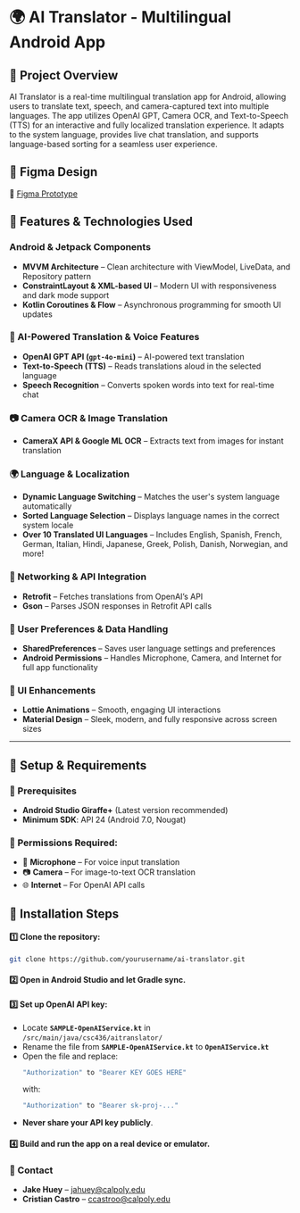 # 🌍 AI Translator - Multilingual Android App 

## 📌 Project Overview
AI Translator is a real-time multilingual translation app for Android, allowing users to translate text, speech, and camera-captured text into multiple languages. The app utilizes OpenAI GPT, Camera OCR, and Text-to-Speech (TTS) for an interactive and fully localized translation experience. It adapts to the system language, provides live chat translation, and supports language-based sorting for a seamless user experience.

## 🎨 Figma Design
🔗 [Figma Prototype](https://www.figma.com/design/LuauTcANEWA5ANi4GgqvaM/Translator-App?node-id=0-1&t=VU6aw3y1WoJsYRAr-1)

## 📱 Features & Technologies Used
### Android & Jetpack Components
- **MVVM Architecture** – Clean architecture with ViewModel, LiveData, and Repository pattern
- **ConstraintLayout & XML-based UI** – Modern UI with responsiveness and dark mode support
- **Kotlin Coroutines & Flow** – Asynchronous programming for smooth UI updates

### 🧠 AI-Powered Translation & Voice Features
- **OpenAI GPT API (`gpt-4o-mini`)** – AI-powered text translation
- **Text-to-Speech (TTS)** – Reads translations aloud in the selected language
- **Speech Recognition** – Converts spoken words into text for real-time chat

### 📷 Camera OCR & Image Translation
- **CameraX API & Google ML OCR** – Extracts text from images for instant translation

### 🌍 Language & Localization
- **Dynamic Language Switching** – Matches the user's system language automatically
- **Sorted Language Selection** – Displays language names in the correct system locale
- **Over 10 Translated UI Languages** – Includes English, Spanish, French, German, Italian, Hindi, Japanese, Greek, Polish, Danish, Norwegian, and more!

### 🔗 Networking & API Integration
- **Retrofit** – Fetches translations from OpenAI’s API
- **Gson** – Parses JSON responses in Retrofit API calls

### 🔄 User Preferences & Data Handling
- **SharedPreferences** – Saves user language settings and preferences
- **Android Permissions** – Handles Microphone, Camera, and Internet for full app functionality

### 🎨 UI Enhancements
- **Lottie Animations** – Smooth, engaging UI interactions
- **Material Design** – Sleek, modern, and fully responsive across screen sizes

---

## 📌 Setup & Requirements

### 🔧 Prerequisites
- **Android Studio Giraffe+** (Latest version recommended)
- **Minimum SDK**: API 24 (Android 7.0, Nougat)

### 📜 Permissions Required:
- 🎤 **Microphone** – For voice input translation  
- 📷 **Camera** – For image-to-text OCR translation  
- 🌐 **Internet** – For OpenAI API calls  

## 📂 Installation Steps
#### 1️⃣ Clone the repository:
```sh
git clone https://github.com/yourusername/ai-translator.git
```
#### 2️⃣ Open in Android Studio and let Gradle sync.
#### 3️⃣ Set up OpenAI API key:
- Locate **`SAMPLE-OpenAIService.kt`** in `/src/main/java/csc436/aitranslator/`
- Rename the file from **`SAMPLE-OpenAIService.kt`** to **`OpenAIService.kt`**
- Open the file and replace:
  ```kotlin
  "Authorization" to "Bearer KEY GOES HERE"
  ```
  with:
  ```kotlin
  "Authorization" to "Bearer sk-proj-..."
  ```
- **Never share your API key publicly**.
#### 4️⃣ Build and run the app on a real device or emulator.

### 📩 Contact
- **Jake Huey** – [jahuey@calpoly.edu](mailto:jahuey@calpoly.edu)  
- **Cristian Castro** – [ccastroo@calpoly.edu](mailto:ccastroo@calpoly.edu)  
